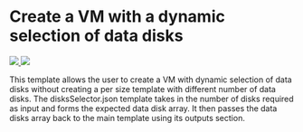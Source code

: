 # Create a VM with a dynamic selection of data disks


<a href="https://portal.azure.com/#create/Microsoft.Template/uri/https%3A%2F%2Fraw.githubusercontent.com%2FAzure%2Fazure-quickstart-templates%2Fmaster%2F201-vm-dynamic-data-disks-selection%2Fazuredeploy.json" target="_blank">
    <img src="http://azuredeploy.net/deploybutton.png"/>
</a>
<a href="http://armviz.io/#/?load=https%3A%2F%2Fraw.githubusercontent.com%2FAzure%2Fazure-quickstart-templates%2Fmaster%2F201-vm-dynamic-data-disks-selection%2Fazuredeploy.json" target="_blank">
    <img src="http://armviz.io/visualizebutton.png"/>
</a>

This template allows the user to create a VM with dynamic selection of data disks without creating a per size template with different number of data disks. The disksSelector.json template takes in the number of disks required as input and forms the expected data disk array. It then passes the data disks array back to the main template using its outputs section.